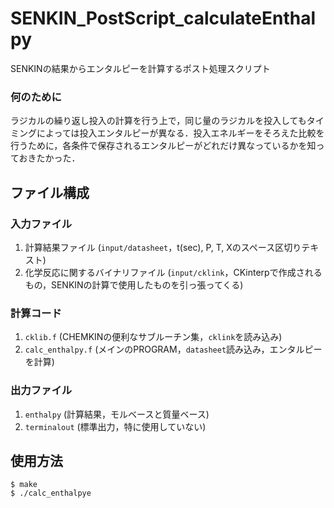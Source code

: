 # SENKIN_PostScript_calculateEnthalpy
SENKINの結果からエンタルピーを計算するポスト処理スクリプト
### 何のために
ラジカルの繰り返し投入の計算を行う上で，同じ量のラジカルを投入してもタイミングによっては投入エンタルピーが異なる．投入エネルギーをそろえた比較を行うために，各条件で保存されるエンタルピーがどれだけ異なっているかを知っておきたかった．
## ファイル構成
### 入力ファイル
1. 計算結果ファイル (`input/datasheet`，t(sec), P, T, Xのスペース区切りテキスト)
2. 化学反応に関するバイナリファイル (`input/cklink`，CKinterpで作成されるもの，SENKINの計算で使用したものを引っ張ってくる)
### 計算コード
1. `cklib.f` (CHEMKINの便利なサブルーチン集，`cklink`を読み込み)
2. `calc_enthalpy.f` (メインのPROGRAM，`datasheet`読み込み，エンタルピーを計算)
### 出力ファイル
1. `enthalpy` (計算結果，モルベースと質量ベース)
2. `terminalout` (標準出力，特に使用していない)
## 使用方法
```
$ make
$ ./calc_enthalpye
```